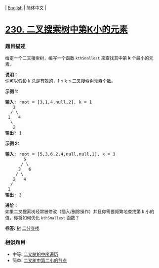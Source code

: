 | [English](README_EN.md) | 简体中文 |

# [230. 二叉搜索树中第K小的元素](https://leetcode-cn.com/problems/kth-smallest-element-in-a-bst)
 ### 题目描述
<p>给定一个二叉搜索树，编写一个函数&nbsp;<code>kthSmallest</code>&nbsp;来查找其中第&nbsp;<strong>k&nbsp;</strong>个最小的元素。</p>

<p><strong>说明：</strong><br>
你可以假设 k 总是有效的，1 &le; k &le; 二叉搜索树元素个数。</p>

<p><strong>示例 1:</strong></p>

<pre><strong>输入:</strong> root = [3,1,4,null,2], k = 1
   3
  / \
 1   4
  \
&nbsp;  2
<strong>输出:</strong> 1</pre>

<p><strong>示例 2:</strong></p>

<pre><strong>输入:</strong> root = [5,3,6,2,4,null,null,1], k = 3
       5
      / \
     3   6
    / \
   2   4
  /
 1
<strong>输出:</strong> 3</pre>

<p><strong>进阶：</strong><br>
如果二叉搜索树经常被修改（插入/删除操作）并且你需要频繁地查找第 k 小的值，你将如何优化&nbsp;<code>kthSmallest</code>&nbsp;函数？</p>

**标签:**  [树](https://leetcode-cn.com/tag/tree) [二分查找](https://leetcode-cn.com/tag/binary-search) 
 ### 相似题目
- 中等:	[二叉树的中序遍历](https://leetcode-cn.com/problems/binary-tree-inorder-traversal) 
- 简单:	[二叉树中第二小的节点](https://leetcode-cn.com/problems/second-minimum-node-in-a-binary-tree) 
